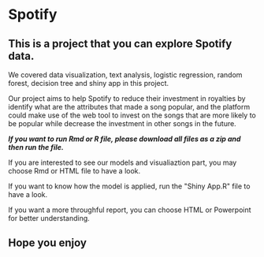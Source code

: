# Spotify

## This is a project that you can explore Spotify data. 

We covered data visualization, text analysis, logistic regression, random forest, decision tree and shiny app in this project.

Our project aims to help Spotify to reduce their investment in royalties by identify what are the attributes that made a song popular, and the platform could make use of the web tool to invest on the songs that are more likely to be popular while decrease the investment in other songs in the future.

**_If you want to run Rmd or R file, please download all files as a zip and then run the file._**

If you are interested to see our models and visualiaztion part, you may choose Rmd or HTML file to have a look. 

If you want to know how the model is applied, run the "Shiny App.R" file to have a look. 

If you want a more throughful report, you can choose HTML or Powerpoint for better understanding.

## Hope you enjoy
